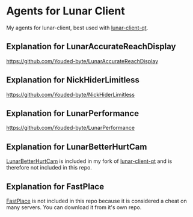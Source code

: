 # Agents for Lunar Client
My agents for lunar-client, best used with [lunar-client-qt](https://github.com/Youded-byte/lunar-client-qt).

## Explanation for LunarAccurateReachDisplay
https://github.com/Youded-byte/LunarAccurateReachDisplay

## Explanation for NickHiderLimitless
https://github.com/Youded-byte/NickHiderLimitless

## Explanation for LunarPerformance
https://github.com/Youded-byte/LunarPerformance

## Explanation for LunarBetterHurtCam
[LunarBetterHurtCam](https://github.com/Youded-byte/LunarBetterHurtCam) is included in my fork of [lunar-client-qt](https://github.com/Youded-byte/lunar-client-qt) and is therefore not included in this repo.

## Explanation for FastPlace
[FastPlace](https://github.com/Youded-byte/FastPlace-Agent) is not included in this repo because it is considered a cheat on many servers. You can download it from it's own repo.
